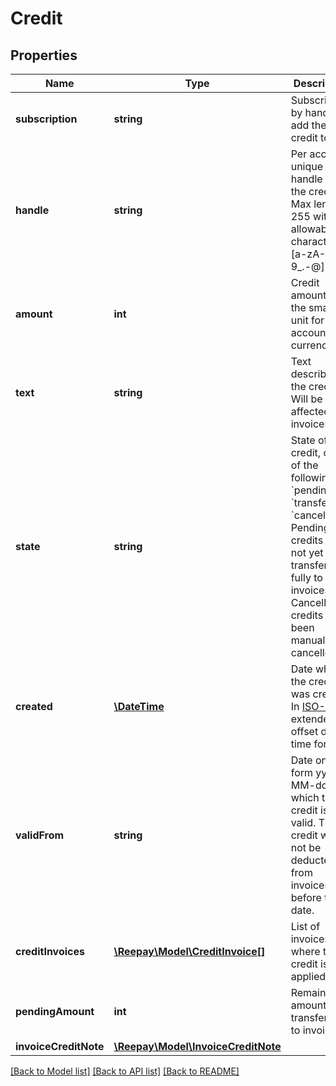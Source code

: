 # Credit

## Properties
 Name                  | Type                                                        | Description                                                                                                                                                                                                                      | Notes      
-----------------------|-------------------------------------------------------------|----------------------------------------------------------------------------------------------------------------------------------------------------------------------------------------------------------------------------------|------------
 **subscription**      | **string**                                                  | Subscription by handle to add the credit to                                                                                                                                                                                      | 
 **handle**            | **string**                                                  | Per account unique handle for the credit. Max length 255 with allowable characters [a-zA-Z0-9_.-@].                                                                                                                              | 
 **amount**            | **int**                                                     | Credit amount in the smallest unit for the account currency                                                                                                                                                                      | 
 **text**              | **string**                                                  | Text describing the credit. Will be on affected invoices.                                                                                                                                                                        | 
 **state**             | **string**                                                  | State of the credit, one of the following: &#x60;pending&#x60;, &#x60;transferred&#x60;, &#x60;cancelled&#x60;. Pending credits have not yet been transferred fully to invoices. Cancelled credits have been manually cancelled. | 
 **created**           | [**\DateTime**](\DateTime.md)                               | Date when the credit was created. In [ISO-8601](http://en.wikipedia.org/wiki/ISO_8601) extended offset date-time format.                                                                                                         | 
 **validFrom**         | **string**                                                  | Date on the form yyyy-MM-dd from which the credit is valid. The credit will not be deducted from invoices before this date.                                                                                                      | [optional] 
 **creditInvoices**    | [**\Reepay\Model\CreditInvoice[]**](CreditInvoice.md)       | List of invoices where the credit is applied                                                                                                                                                                                     | [optional] 
 **pendingAmount**     | **int**                                                     | Remaining amount not transferred to invoices                                                                                                                                                                                     |
 **invoiceCreditNote** | [**\Reepay\Model\InvoiceCreditNote**](InvoiceCreditNote.md) |                                                                                                                                                                                                                                  | [optional] 

[[Back to Model list]](../../README.md#documentation-for-models) [[Back to API list]](../../README.md#documentation-for-api-endpoints) [[Back to README]](../../README.md)

